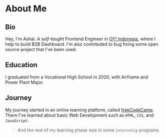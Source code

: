 # About Me

## Bio

Hey, I'm Ashal. A _self-taught_ Frontend Engineer in [OY! Indonesia](https://oyindonesia.com), where I help to build B2B Dashboard. I'm also contributed to bug fixing some open source project that I've been used.

## Education

I graduated from a Vocational High School in 2020, with Airframe and Power Plant Major.

## Journey

My journey started in an online learning platform, called [freeCodeCamp](https://freecodecamp.org). There I've learned about basic Web Development such as `HTML`, `CSS`, and `JavaScript`.

> And the rest of my learning phase was in some `internship` programs.
